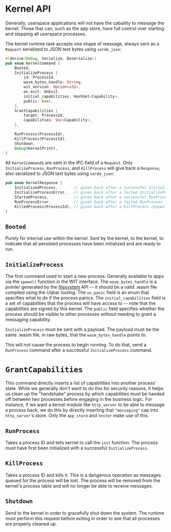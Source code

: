 # Kernel API

Generally, userspace applications will not have the cabaility to message the kernel. Those that can, such as the app store, have full control over starting and stopping all userspace processes.

The kernel runtime task accepts one shape of message, always sent as a `Request` serialized to JSON text bytes using `serde_json`:

```rust
#[derive(Debug, Serialize, Deserialize)]
pub enum KernelCommand {
    Booted,
    InitializeProcess {
        id: ProcessId,
        wasm_bytes_handle: String,
        wit_version: Option<u32>,
        on_exit: OnExit,
        initial_capabilities: HashSet<Capability>,
        public: bool,
    },
    GrantCapabilities {
        target: ProcessId,
        capabilities: Vec<Capability>,
    },

    RunProcess(ProcessId),
    KillProcess(ProcessId),
    Shutdown,
    Debug(KernelPrint),
}

```

All `KernelCommand`s are sent in the IPC field of a `Request`. Only `InitializeProcess`, `RunProcess`, and `KillProcess` will give back a `Response`, also serialized to JSON text bytes using `serde_json`:

```rust
pub enum KernelResponse {
    InitializedProcess,       // given back after a successful InitializeProcess
    InitializeProcessError,   // given back after a failed InitializeProcess
    StartedProcess,           // given back after a successful RunProcess
    RunProcessError,          // given back after a failed RunProcess
    KilledProcess(ProcessId), // given back after a KillProcess request
}
```

## `Booted`

Purely for internal use within the kernel. Sent by the kernel, to the kernel, to indicate that all persisted processes have been initialized and are ready to run.

## `InitializeProcess`

The first command used to start a new process. Generally available to apps via the `spawn()` function in the WIT interface. The `wasm_bytes_handle` is a pointer generated by the [filesystem](filesystem.md) API -- it should be a valid .wasm file compiled using the Uqbar tooling. The `on_panic` field is an enum that specifies what to do if the process panics. The `initial_capabilities` field is a set of capabilities that the process will have access to -- note that the capabilities are signed by this kernel. The `public` field specifies whether the process should be visible to other processes *without* needing to grant a messaging capability.

`InitializeProcess` must be sent with a payload. The payload must be the same .wasm file, in raw bytes, that the `wasm_bytes_handle` points to.

This will *not* cause the process to begin running. To do that, send a `RunProcess` command after a successful `InitializeProcess` command.

# `GrantCapabilities`
This command directly inserts a list of capabilities into another process' state. While we generally don't want to do this for security reasons, it helps us clean up the "handshake" process by which capabilities must be handed off between two processes before engaging in the business logic. For instance, if we want a kernel module like `http_server` to be able to message a process back, we do this by directly inserting that `"messaging"` cap into `http_server`'s store. Only the `app_store` and `tester` make use of this.

## `RunProcess`

Takes a process ID and tells kernel to call the `init` function. The process must have first been initialized with a successful `InitializeProcess`.

## `KillProcess`

Takes a process ID and kills it. This is a dangerous operation as messages queued for the process will be lost. The process will be removed from the kernel's process table and will no longer be able to receive messages.

## `Shutdown`

Send to the kernel in order to gracefully shut down the system. The runtime must perform this request before exiting in order to see that all processes are properly cleaned up.
